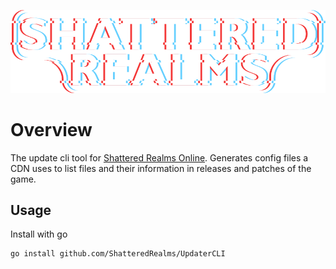 ![Shattered Realms Online](https://github.com/ShatteredRealms/Documentation/raw/main/assets/images/logo/WhiteLogo.png)

# Overview 
The update cli tool for [Shattered Realms Online](https://github.com/ShatteredRealms/Game). Generates config files a CDN
uses to list files and their information in releases and patches of the game.

## Usage
Install with go
```bash
go install github.com/ShatteredRealms/UpdaterCLI
```